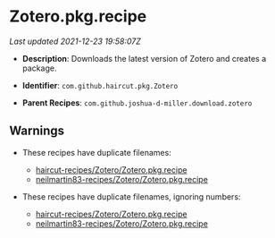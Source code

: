 # Zotero.pkg.recipe

_Last updated 2021-12-23 19:58:07Z_

- **Description**: Downloads the latest version of Zotero and creates a package.

- **Identifier**: `com.github.haircut.pkg.Zotero`

- **Parent Recipes**: `com.github.joshua-d-miller.download.zotero`

## Warnings

- These recipes have duplicate filenames:
    - [haircut-recipes/Zotero/Zotero.pkg.recipe](/autopkg-dupe-tracker/haircut-recipes/Zotero/Zotero.pkg.recipe)
    - [neilmartin83-recipes/Zotero/Zotero.pkg.recipe](/autopkg-dupe-tracker/neilmartin83-recipes/Zotero/Zotero.pkg.recipe)

- These recipes have duplicate filenames, ignoring numbers:
    - [haircut-recipes/Zotero/Zotero.pkg.recipe](/autopkg-dupe-tracker/haircut-recipes/Zotero/Zotero.pkg.recipe)
    - [neilmartin83-recipes/Zotero/Zotero.pkg.recipe](/autopkg-dupe-tracker/neilmartin83-recipes/Zotero/Zotero.pkg.recipe)